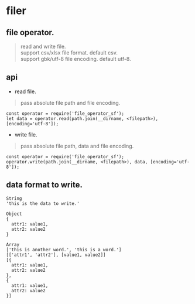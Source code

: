 # filer

## file operator.  

  >read and write file.  
  >support csv/xlsx file format. default csv.  
  >support gbk/utf-8 file encoding. default utf-8.  

## api  

  * read file.  
  >pass absolute file path and file encoding.  

  ```
  const operator = require('file_operator_sf');
  let data = operator.read(path.join(__dirname, <filepath>), [encoding='utf-8']);
  ```

  * write file.  
  >pass absolute file path, data and file encoding.  

  ```
  const operator = require('file_operator_sf');
  operator.write(path.join(__dirname, <filepath>), data, [encoding='utf-8']);
  ```

## data format to write.  

  ```
  String
  'this is the data to write.'

  Object
  {
    attr1: value1,
    attr2: value2
  }

  Array
  ['this is another word.', 'this is a word.']
  [['attr1', 'attr2'], [value1, value2]]
  [{
    attr1: value1,
    attr2: value2
  },
  {
    attr1: value1,
    attr2: value2
  }]
  ```